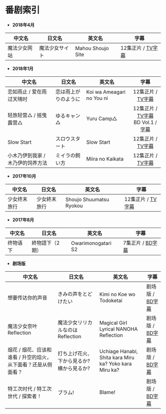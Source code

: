 # 番剧索引

- **2018年4月**

| 中文名 | 日文名 | 英文名 | 字幕 |
| ---- | ---- | ---- | ---- |
| 魔法少女网站 | 魔法少女サイト | Mahou Shoujo Site | 12集正片 / [TV字幕](https://github.com/Nekomoekissaten-SUB/Mahou-Shoujo-Site) |

- **2018年1月**

| 中文名 | 日文名 | 英文名 | 字幕 |
| ---- | ---- | ---- | :----: |
| 恋如雨止 / 爱在雨过天晴时 | 恋は雨上がりのように | Koi wa Ameagari no You ni | 12集正片 / [TV字幕](https://github.com/Nekomoekissaten-SUB/Koi-wa-Ameagari-no-You-ni) |
| 轻旅轻营△ / 摇曳露营△ | ゆるキャン△ | Yuru Camp△ |  12集正片 / [TV字幕](https://github.com/Nekomoekissaten-SUB/Yuru-Camp)<br>BD Vol.1 / [字幕](https://github.com/Nekomoekissaten-SUB/Yuru-Camp-BD)|
| Slow Start | スロウスタート | Slow Start |  12集正片 / [TV字幕](https://github.com/Nekomoekissaten-SUB/Slow-Start) |
| 小木乃伊到我家 / 木乃伊的饲养方法 | ミイラの飼い方 | Miira no Kaikata | 12集正片 / [TV字幕](https://github.com/Nekomoekissaten-SUB/Miira-no-Kaikata) |

- **2017年10月**

| 中文名 | 日文名 | 英文名 | 字幕 |
| ---- | ---- | ---- | ---- |
| 少女终末旅行 | 少女終末旅行 | Shoujo Shuumatsu Ryokou | 12集正片 / [TV字幕](https://github.com/Nekomoekissaten-SUB/Girls-Last-Tour) |


- **2017年8月**

| 中文名 | 日文名 | 英文名 | 字幕 |
| ---- | ---- | ---- |  ---- |
| 终物语 下 | 終物語下（2期） | Owarimonogatari S2 | 7集正片 / [BD字幕](https://github.com/Nekomoekissaten-SUB/Owarimonogatari-S2) |

- **剧场版**

| 中文名 | 日文名 | 英文名 | 字幕 |
| ---- | ---- | ---- |  ---- |
| 想要传达你的声音 | きみの声をとどけたい | Kimi no Koe wo Todoketai |  剧场版 / [BD字幕](https://github.com/Nekomoekissaten-SUB/Kimi-no-koe-wo-todoketai) |
| 魔法少女奈叶 Reflection | 魔法少女リリカルなのは Reflection | Magical Girl Lyrical NANOHA Reflection | 剧场版 / [BD字幕](https://github.com/Nekomoekissaten-SUB/Magical-Girl-Lyrical-NANOHA-Reflection) |
| 烟花 / 烟花、应该和谁看 / 升空的焰火，从下面看？还是从侧面看？ | 打ち上げ花火、下から見るか?横から見るか? | Uchiage Hanabi, Shita kara Miru ka? Yoko kara Miru ka?| 剧场版 / [BD字幕](https://github.com/Nekomoekissaten-SUB/Uchiage-Hanabi) |
| 特工次时代 / 特工次世代 / 探索者！ | ブラム! | Blame! |  剧场版 / [BD字幕](https://github.com/Nekomoekissaten-SUB/Blame) |